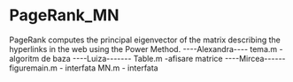 # PageRank_MN
PageRank computes the principal eigenvector of the matrix describing the hyperlinks in the web using the  Power Method.
----Alexandra----
tema.m -algoritm de baza 
----Luiza-------
Table.m -afisare matrice
----Mircea------ 
figuremain.m - interfata 
MN.m - interfata
